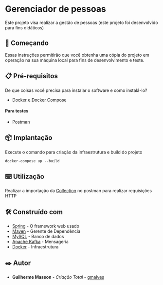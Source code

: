 # Gerenciador de pessoas

Este projeto visa realizar a gestão de pessoas (este projeto foi desenvolvido para fins didáticos)

## 🚀 Começando

Essas instruções permitirão que você obtenha uma cópia do projeto em operação na sua máquina local para fins de desenvolvimento e teste.

## 📋 Pré-requisitos

De que coisas você precisa para instalar o software e como instalá-lo?

* [Docker e Docker Compose](https://docs.docker.com/get-docker/)

#### Para testes

* [Postman](https://www.postman.com/downloads/)


## 📦 Implantação

Execute o comando para criação da infraestrutura e build do projeto

```
docker-compose up --build
```

## ⌨️  Utilização

Realizar a importação da [Collection](./src/main/resources/collection) no postman para realizar requisições HTTP

## 🛠️ Construído com

* [Spring](https://spring.io/) - O framework web usado
* [Maven](https://maven.apache.org/) - Gerente de Dependência
* [MySQL](https://www.mysql.com/) - Banco de dados
* [Apache Kafka](https://kafka.apache.org/) - Mensageria
* [Docker](https://www.docker.com/) - Infraestrutura

## ✒️ Autor

* **Guilherme Masson** - *Criação Total* - [gmalves](https://github.com/gmalves)


